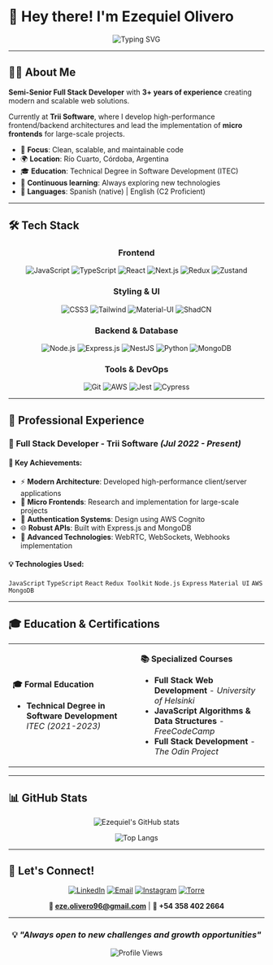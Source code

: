# 🚀 Hey there! I'm Ezequiel Olivero

<div align="center">
  
  ![Typing SVG](https://readme-typing-svg.herokuapp.com?font=Fira+Code&weight=600&size=28&pause=1000&color=2196F3&center=true&vCenter=true&width=600&lines=Full+Stack+Developer;Frontend+Specialist;Continuous+Learner;Problem+Solver)
  
</div>

---

## 👨‍💻 About Me

**Semi-Senior Full Stack Developer** with **3+ years of experience** creating modern and scalable web solutions. 

Currently at **Trii Software**, where I develop high-performance frontend/backend architectures and lead the implementation of **micro frontends** for large-scale projects.

- 🎯 **Focus**: Clean, scalable, and maintainable code
- 🌍 **Location**: Río Cuarto, Córdoba, Argentina
- 🎓 **Education**: Technical Degree in Software Development (ITEC)
- 🌱 **Continuous learning**: Always exploring new technologies
- 💬 **Languages**: Spanish (native) | English (C2 Proficient)

---

## 🛠️ Tech Stack

<div align="center">

### Frontend
![JavaScript](https://img.shields.io/badge/JavaScript-F7DF1E?style=for-the-badge&logo=javascript&logoColor=black)
![TypeScript](https://img.shields.io/badge/TypeScript-007ACC?style=for-the-badge&logo=typescript&logoColor=white)
![React](https://img.shields.io/badge/React-20232A?style=for-the-badge&logo=react&logoColor=61DAFB)
![Next.js](https://img.shields.io/badge/Next.js-000000?style=for-the-badge&logo=nextdotjs&logoColor=white)
![Redux](https://img.shields.io/badge/Redux-593D88?style=for-the-badge&logo=redux&logoColor=white)
![Zustand](https://img.shields.io/badge/Zustand-181717?style=for-the-badge&logo=react&logoColor=white)

### Styling & UI
![CSS3](https://img.shields.io/badge/CSS3-1572B6?style=for-the-badge&logo=css3&logoColor=white)
![Tailwind](https://img.shields.io/badge/Tailwind_CSS-38B2AC?style=for-the-badge&logo=tailwind-css&logoColor=white)
![Material-UI](https://img.shields.io/badge/Material_UI-0081CB?style=for-the-badge&logo=mui&logoColor=white)
![ShadCN](https://img.shields.io/badge/ShadCN-000000?style=for-the-badge&logo=shadcnui&logoColor=white)

### Backend & Database
![Node.js](https://img.shields.io/badge/Node.js-43853D?style=for-the-badge&logo=node.js&logoColor=white)
![Express.js](https://img.shields.io/badge/Express.js-000000?style=for-the-badge&logo=express&logoColor=white)
![NestJS](https://img.shields.io/badge/NestJS-E0234E?style=for-the-badge&logo=nestjs&logoColor=white)
![Python](https://img.shields.io/badge/Python-FFD43B?style=for-the-badge&logo=python&logoColor=blue)
![MongoDB](https://img.shields.io/badge/MongoDB-4EA94B?style=for-the-badge&logo=mongodb&logoColor=white)

### Tools & DevOps
![Git](https://img.shields.io/badge/Git-F05032?style=for-the-badge&logo=git&logoColor=white)
![AWS](https://img.shields.io/badge/AWS-FF9900?style=for-the-badge&logo=amazonaws&logoColor=white)
![Jest](https://img.shields.io/badge/Jest-C21325?style=for-the-badge&logo=jest&logoColor=white)
![Cypress](https://img.shields.io/badge/Cypress-17202C?style=for-the-badge&logo=cypress&logoColor=white)

</div>

---

## 💼 Professional Experience

### 🏢 **Full Stack Developer** - Trii Software *(Jul 2022 - Present)*

#### 🎯 Key Achievements:
- ⚡ **Modern Architecture**: Developed high-performance client/server applications
- 🧩 **Micro Frontends**: Research and implementation for large-scale projects
- 🔐 **Authentication Systems**: Design using AWS Cognito
- 🌐 **Robust APIs**: Built with Express.js and MongoDB
- 🚀 **Advanced Technologies**: WebRTC, WebSockets, Webhooks implementation

#### 💡 Technologies Used:
`JavaScript` `TypeScript` `React` `Redux Toolkit` `Node.js` `Express` `Material UI` `AWS` `MongoDB`

---

## 🎓 Education & Certifications

<table>
<tr>
<td width="50%">

**🎓 Formal Education**
- **Technical Degree in Software Development**  
  *ITEC (2021-2023)*

</td>
<td width="50%">

**📚 Specialized Courses**
- **Full Stack Web Development** - *University of Helsinki*
- **JavaScript Algorithms & Data Structures** - *FreeCodeCamp*
- **Full Stack Development** - *The Odin Project*

</td>
</tr>
</table>

---

## 📊 GitHub Stats

<div align="center">
  
  ![Ezequiel's GitHub stats](https://github-readme-stats.vercel.app/api?username=ezee969&show_icons=true&theme=react&hide_border=true&bg_color=0D1117&title_color=2196F3&icon_color=2196F3)
  
  ![Top Langs](https://github-readme-stats.vercel.app/api/top-langs/?username=ezee969&layout=compact&theme=react&hide_border=true&bg_color=0D1117&title_color=2196F3)
  
</div>

---

## 🤝 Let's Connect!

<div align="center">

[![LinkedIn](https://img.shields.io/badge/LinkedIn-0077B5?style=for-the-badge&logo=linkedin&logoColor=white)](https://www.linkedin.com/in/ezequiel-olivero-4905ba228/)
[![Email](https://img.shields.io/badge/Email-D14836?style=for-the-badge&logo=gmail&logoColor=white)](mailto:eze.olivero96@gmail.com)
[![Instagram](https://img.shields.io/badge/Instagram-E4405F?style=for-the-badge&logo=instagram&logoColor=white)](https://www.instagram.com/eze_olivero/)
[![Torre](https://img.shields.io/badge/Torre-000000?style=for-the-badge&logo=torre&logoColor=white)](https://torre.co/ezeolivero96?r=Xi4KDQWQ)

**📧 eze.olivero96@gmail.com** | **📱 +54 358 402 2664**

</div>

---

<div align="center">
  
  ### 💡 *"Always open to new challenges and growth opportunities"*
  
  ![Profile Views](https://komarev.com/ghpvc/?username=tu-usuario-github&color=2196F3&style=flat-square&label=Profile+Views)
  
</div>


